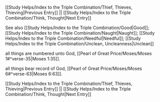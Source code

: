 [[Study Helps/Index to the Triple Combination/Thief, Thieves, Thieving|Previous Entry]]  ||  [[Study Helps/Index to the Triple Combination/Think, Thought|Next Entry]]

 See also [[Study Helps/Index to the Triple Combination/Good|Good]]; [[Study Helps/Index to the Triple Combination/Naught|Naught]]; [[Study Helps/Index to the Triple Combination/Needful|Needful]]; [[Study Helps/Index to the Triple Combination/Unclean, Uncleanness|Unclean]]

 all things are numbered unto God, [[Pearl of Great Price/Moses/Moses 1#^verse-35|Moses 1:35]].

 all things bear record of God, [[Pearl of Great Price/Moses/Moses 6#^verse-63|Moses 6:63]].

[[Study Helps/Index to the Triple Combination/Thief, Thieves, Thieving|Previous Entry]]  ||  [[Study Helps/Index to the Triple Combination/Think, Thought|Next Entry]]